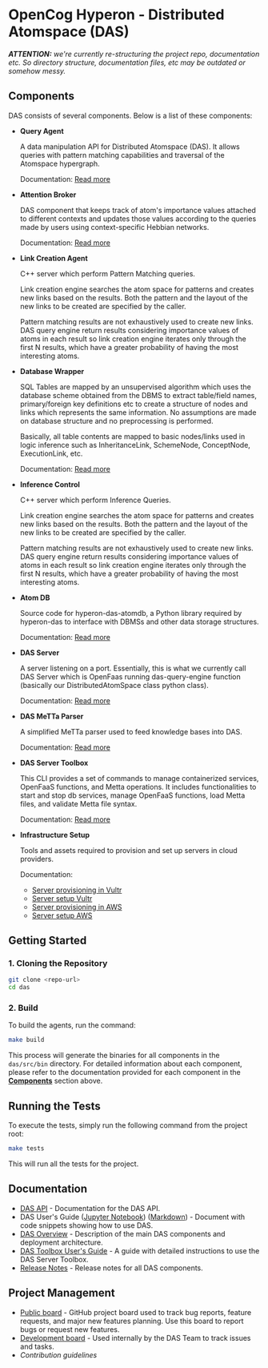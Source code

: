 # OpenCog Hyperon - Distributed Atomspace (DAS)

**_ATTENTION:_** _we're currently re-structuring the project repo, documentation etc. So directory structure, documentation files, etc may be outdated or somehow messy._

## **Components**

DAS consists of several components. Below is a list of these components:

- **Query Agent**

  A data manipulation API for Distributed Atomspace (DAS). It allows queries with pattern matching capabilities and traversal of the Atomspace hypergraph.  

  Documentation: [Read more](docs/components/query-agent.md)

- **Attention Broker**

  DAS component that keeps track of atom's importance values attached to different contexts and updates those values according to the queries made by users using context-specific Hebbian networks.  

  Documentation: [Read more](docs/components/attention-broker.md)

- **Link Creation Agent**

  C++ server which perform Pattern Matching queries.

  Link creation engine searches the atom space for patterns and creates new links based on the results. Both the pattern and the layout of the new links to be created are specified by the caller.

  Pattern matching results are not exhaustively used to create new links. DAS query engine return results considering importance values of atoms in each result so link creation engine iterates only through the first N results, which have a greater probability of having the most interesting atoms.


- **Database Wrapper**

  SQL Tables are mapped by an unsupervised algorithm which uses the database scheme obtained from the DBMS to extract table/field names, primary/foreign key definitions etc to create a structure of nodes and links which represents the same information. No assumptions are made on database structure and no preprocessing is performed.

  Basically, all table contents are mapped to basic nodes/links used in logic inference such as InheritanceLink, SchemeNode, ConceptNode, ExecutionLink, etc.

  Documentation: [Read more](docs/components/database-wrapper.md)

- **Inference Control**

  C++ server which perform Inference Queries.

  Link creation engine searches the atom space for patterns and creates new links based on the results. Both the pattern and the layout of the new links to be created are specified by the caller.

  Pattern matching results are not exhaustively used to create new links. DAS query engine return results considering importance values of atoms in each result so link creation engine iterates only through the first N results, which have a greater probability of having the most interesting atoms.


- **Atom DB**

  Source code for hyperon-das-atomdb, a Python library required by hyperon-das to interface with DBMSs and other data storage structures.  

  Documentation: [Read more](docs/components/atomdb.md)

- **DAS Server**

  A server listening on a port. Essentially, this is what we currently call DAS Server which is OpenFaas running das-query-engine function (basically our DistributedAtomSpace class python class).

  Documentation: [Read more](https://github.com/singnet/das-serverless-functions)

- **DAS MeTTa Parser**

  A simplified MeTTa parser used to feed knowledge bases into DAS.  

  Documentation: [Read more](https://github.com/singnet/das-metta-parser)

- **DAS Server Toolbox**

  This CLI provides a set of commands to manage containerized services, OpenFaaS functions, and Metta operations. It includes functionalities to start and stop db services, manage OpenFaaS functions, load Metta files, and validate Metta file syntax.

  Documentation: [Read more](https://github.com/singnet/das-toolbox)

- **Infrastructure Setup**

  Tools and assets required to provision and set up servers in cloud providers.  

  Documentation:  
  - [Server provisioning in Vultr](infrastructure/vultr/provisioning/README.md)  
  - [Server setup Vultr](infrastructure/vultr/setup/README.md)  
  - [Server provisioning in AWS](infrastructure/aws/provisioning/README.md)  
  - [Server setup AWS](infrastructure/aws/setup/README.md)


## **Getting Started**

### **1. Cloning the Repository**
```bash
git clone <repo-url>
cd das
```

### **2. Build**

To build the agents, run the command:

```bash
make build
```

This process will generate the binaries for all components in the `das/src/bin` directory. For detailed information about each component, please refer to the documentation provided for each component in the [**Components**](#components) section above. 

## **Running the Tests**  

To execute the tests, simply run the following command from the project root:  

```bash
make tests
```  

This will run all the tests for the project.  

## **Documentation**

* [DAS API](https://singnet.github.io/das-query-engine/api/DAS/) - Documentation for the DAS API.
* DAS User's Guide ([Jupyter Notebook](notebooks/das-users-guide.ipynb)) ([Markdown](docs/das-users-guide.md)) - Document with code snippets showing how to use DAS.
* [DAS Overview](docs/das-overview.md) - Description of the main DAS components and deployment architecture.
* [DAS Toolbox User's Guide](https://github.com/singnet/das-toolbox) - A guide with detailed instructions to use the DAS Server Toolbox.
* [Release Notes](docs/release-notes.md) - Release notes for all DAS components.

## **Project Management**

* [Public board](https://github.com/orgs/singnet/projects/7) - GitHub project board used to track bug reports, feature requests, and major new features planning. Use this board to report bugs or request new features.
* [Development board](https://github.com/orgs/singnet/projects/6/views/1) - Used internally by the DAS Team to track issues and tasks.
* _Contribution guidelines_
